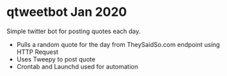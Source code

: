 # qtweetbot Jan 2020

Simple twitter bot for posting quotes each day.

- Pulls a random quote for the day from TheySaidSo.com endpoint using HTTP Request
- Uses Tweepy to post quote
- Crontab and Launchd used for automation
